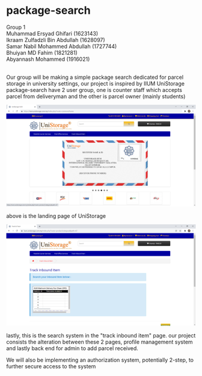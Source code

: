 # package-search

Group 1 <br />
Muhammad Ersyad Ghifari (1623143) <br />
Ikraam Zulfadzli Bin Abdullah (1628097) <br />
Samar Nabil Mohammed Abdullah (1727744) <br />
Bhuiyan MD Fahim (1821281) <br />
Abyannash Mohammed (1916021) <br /><br />

Our group will be making a simple package search dedicated for parcel storage in university settings, our project is inspired by IIUM UniStorage <br />
package-search have 2 user group, one is counter staff which accepts parcel from deliveryman and the other is parcel owner (mainly students) <br /> 

![alt text](https://github.com/ersaaad/package-search/blob/8dfcb4b0e42990c3a7ceadbedd7f6d2de8a72d5d/2021-12-30.png) <br />

above is the landing page of UniStorage <br />

![alt text](https://github.com/ersaaad/package-search/blob/8dfcb4b0e42990c3a7ceadbedd7f6d2de8a72d5d/2021-12-30%20(1).png) <br />

lastly, this is the search system in the "track inbound item" page. our project consists the alteration between these 2 pages, profile management system and lastly back end
for admin to add parcel received. <br />

We will also be implementing an authorization system, potentially 2-step, to further secure access to the system
